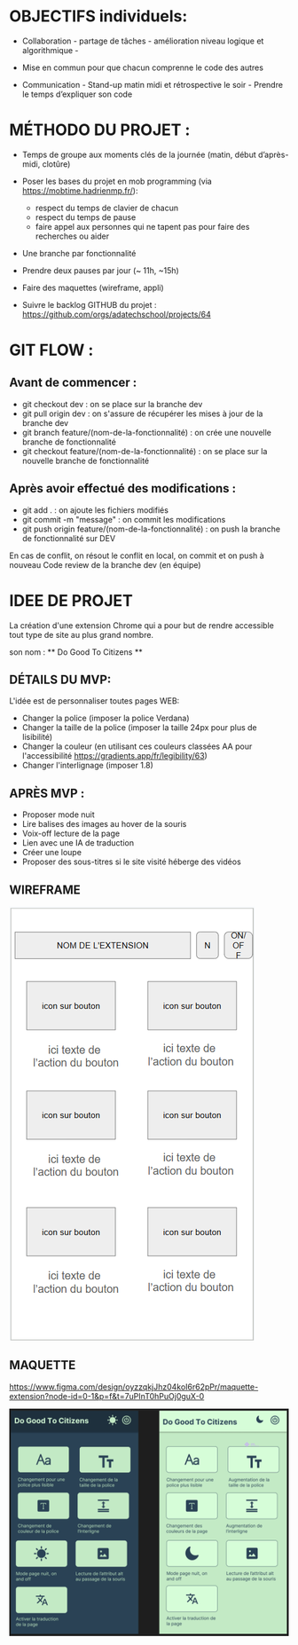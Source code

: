 # OBJECTIFS individuels: 

- Collaboration - partage de tâches - amélioration niveau logique et algorithmique - 

- Mise en commun pour que chacun comprenne le code des autres

- Communication - Stand-up matin midi et rétrospective le soir - Prendre le temps d’expliquer son code 


# MÉTHODO DU PROJET :

- Temps de groupe aux moments clés de la journée (matin, début d’après-midi, clotûre)

- Poser les bases du projet en mob programming (via https://mobtime.hadrienmp.fr/):
    - respect du temps de clavier de chacun
    - respect du temps de pause 
    - faire appel aux personnes qui ne tapent pas pour faire des recherches ou aider

- Une branche par fonctionnalité 

- Prendre deux pauses par jour  (~ 11h, ~15h)

- Faire des maquettes (wireframe, appli)

- Suivre le backlog GITHUB du projet : https://github.com/orgs/adatechschool/projects/64 


# GIT FLOW : 

## Avant de commencer :
- git checkout dev : on se place sur la branche dev
- git pull origin dev : on s'assure de récupérer les mises à jour de la branche dev
- git branch feature/(nom-de-la-fonctionnalité) : on crée une nouvelle branche de fonctionnalité
- git checkout feature/(nom-de-la-fonctionnalité) : on se place sur la nouvelle branche de fonctionnalité

## Après avoir effectué des modifications :
- git add . : on ajoute les fichiers modifiés
- git commit -m "message" : on commit les modifications
- git push origin feature/(nom-de-la-fonctionnalité) : on push la branche de fonctionnalité sur DEV

En cas de conflit, on résout le conflit en local, on commit et on push à nouveau
Code review de la branche dev (en équipe)



# IDEE DE PROJET
La création d'une extension Chrome qui a pour but de rendre accessible tout type de site au plus grand nombre.

son nom : ** Do Good To Citizens ** 


## DÉTAILS DU MVP:

L'idée est de personnaliser toutes pages WEB:

- Changer la police (imposer la police Verdana)
- Changer la taille de la police (imposer la taille 24px pour plus de lisibilité)
- Changer la couleur (en utilisant ces couleurs classées AA pour l'accessibilité https://gradients.app/fr/legibility/63)
- Changer l'interlignage (imposer 1.8)


## APRÈS MVP : 
- Proposer mode nuit 
- Lire balises des images au hover de la souris
- Voix-off lecture de la page
- Lien avec une IA de traduction
- Créer une loupe
- Proposer des sous-titres si le site visité héberge des vidéos


## WIREFRAME

![wireframeDGTC](assets/wireframeDGTC.png)

## MAQUETTE

https://www.figma.com/design/oyzzqkjJhz04koI6r62pPr/maquette-extension?node-id=0-1&p=f&t=7uPInT0hPuOj0guX-0

![maquetteFigmaDGTC](assets/maquetteDGTC.png)
